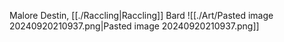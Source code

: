 Malore Destin, [[./Raccling|Raccling]] Bard
![[./Art/Pasted image 20240920210937.png|Pasted image 20240920210937.png]]